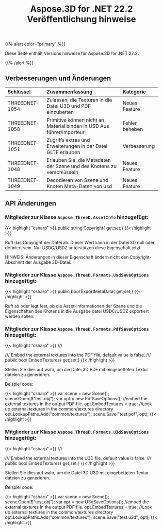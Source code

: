 ﻿---
title: Aspose.3D for .NET 22.2 Veröffentlichung hinweise
type: docs
weight: 11
url: /de/net/aspose-3d-for-net-22-2-release-notes/
---
{{% alert color="primary" %}}

Diese Seite enthält Versions hinweise für Aspose.3D for .NET 22.2.

{{% /alert %}}
## **Verbesserungen und Änderungen**

|**Schlüssel**|**Zusammenfassung**|**Kategorie**|
|:- |:- |:- |
|THREEDNET-1054 |Zulassen, die Texturen in die Datei U3D und PDF einzubetten|Neues Feature|
|THREEDNET-1058 |Primitive können nicht an Material binden in USD Aus führer/Importeur|Fehler beheben|
|THREEDNET-1051 |Zugriffs extras und Erweiterungen in der Datei GLTF erlauben|Verbesserung|
|THREEDNET-1048 |Erlauben Sie, die Metadaten der Szene und des Knotens zu verschlüsseln|Neues Feature|
|THREEDNET-1049 |Decodieren von Szene und Knoten Meta-Daten von usd|Neues Feature|

## API Änderungen ##


### Mitglieder zur Klasse `Aspose.ThreeD.AssetInfo` hinzugefügt:

{{< highlight "csharp" >}}
        public string Copyright{ get;set;}
{{< /highlight >}}

Ruft das Copyright der Datei ab. Dieser Wert kann in der Datei 3D null oder definiert sein.
Nur USDC/USDZ unterstützen diese Eigenschaft jetzt.

HINWEIS: Änderungen in dieser Eigenschaft ändern nicht den Copyright-Abschnitt der Ausgabe 3D-Datei.


### Mitglieder zur Klasse `Aspose.ThreeD.Formats.UsdSaveOptions` hinzugefügt:

{{< highlight "csharp" >}}
        public bool ExportMetaData{ get;set;}
{{< /highlight >}}

Ruft ab oder legt fest, ob die Asset-Informationen der Szene und die Eigenschaften des Knotens in die Ausgabe datei USDC/USDZ exportiert werden sollen.



### Mitglieder zur Klasse `Aspose.ThreeD.Formats.PdfSaveOptions` hinzugefügt:

{{< highlight "csharp" >}}
        /// <summary>
        /// Embed the external textures into the PDF file, default value is false.
        /// </summary>
        public bool EmbedTextures{ get;set;}
{{< /highlight >}}

Stellen Sie dies auf wahr, um die Datei 3D PDF mit eingebetteten Textur dateien zu generieren.

Beispiel code:

{{< highlight "csharp" >}}
        var scene = new Scene();
        scene.Open($"test.obj");
        var opt = new PdfSaveOptions();
        //embed the external textures in the output PDF file.
        opt.EmbedTextures = true;
        //Look up external textures in the  common/textures directory
        opt.LookupPaths.Add("common/textures");
        scene.Save("test.pdf", opt);
{{< /highlight >}}


### Mitglieder zur Klasse `Aspose.ThreeD.Formats.U3dSaveOptions` hinzugefügt:

{{< highlight "csharp" >}}
        /// <summary>
        /// Embed the external textures into the U3D file, default value is false.
        /// </summary>
        public bool EmbedTextures{ get;set;}
{{< /highlight >}}

Stellen Sie dies auf wahr, um die Datei 3D U3D mit eingebetteten Textur dateien zu generieren.

Beispiel code:

{{< highlight "csharp" >}}
        var scene = new Scene();
        scene.Open($"test.obj");
        var opt = new U3dSaveOptions();
        //embed the external textures in the output PDF file.
        opt.EmbedTextures = true;
        //Look up external textures in the  common/textures directory
        opt.LookupPaths.Add("common/textures");
        scene.Save("test.u3d", opt);
{{< /highlight >}}



